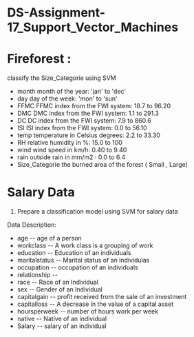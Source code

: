 # DS-Assignment-17_Support_Vector_Machines

# Fireforest : 

classify the Size_Categorie using SVM

- month	month of the year: 'jan' to 'dec'
- day	day of the week: 'mon' to 'sun'
- FFMC	FFMC index from the FWI system: 18.7 to 96.20
- DMC	DMC index from the FWI system: 1.1 to 291.3
- DC	DC index from the FWI system: 7.9 to 860.6
- ISI	ISI index from the FWI system: 0.0 to 56.10
- temp	temperature in Celsius degrees: 2.2 to 33.30
- RH	relative humidity in %: 15.0 to 100
- wind	wind speed in km/h: 0.40 to 9.40
- rain	outside rain in mm/m2 : 0.0 to 6.4
- Size_Categorie 	the burned area of the forest ( Small , Large)

# Salary Data

1) Prepare a classification model using SVM for salary data 

Data Description:

- age -- age of a person
- workclass	-- A work class is a grouping of work 
- education	-- Education of an individuals	
- maritalstatus -- Marital status of an individulas	
- occupation	 -- occupation of an individuals
- relationship -- 	
- race --  Race of an Individual
- sex --  Gender of an Individual
- capitalgain --  profit received from the sale of an investment	
- capitalloss	-- A decrease in the value of a capital asset
- hoursperweek -- number of hours work per week	
- native -- Native of an individual
- Salary -- salary of an individual
